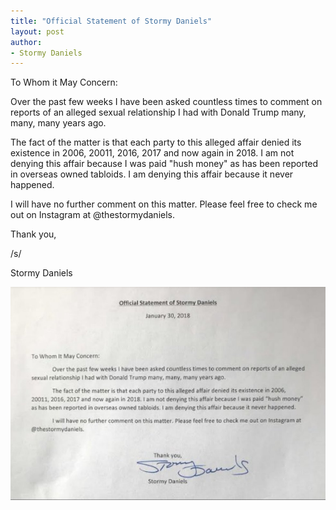 ```yaml
---
title: "Official Statement of Stormy Daniels"
layout: post
author:
- Stormy Daniels
---
```


To Whom it May Concern:

Over the past few weeks I have been asked countless times to comment on reports of an alleged sexual relationship I had with Donald Trump many, many, many years ago.

The fact of the matter is that each party to this alleged affair denied its existence in 2006, 20011, 2016, 2017 and now again in 2018. I am not denying this affair because I was paid "hush money" as has been reported in overseas owned tabloids. I am denying this affair because it never happened.

I will have no further comment on this matter. Please feel free to check me out on Instagram at @thestormydaniels.

Thank you,

/s/

Stormy Daniels

![Official statement from Stormy Daniels](/assets/2018-01-30-Stormy-Daniels.jpg "Official statement from Stormy Daniels")
